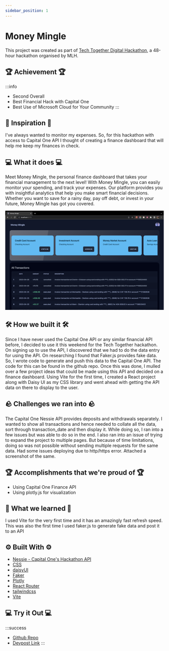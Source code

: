 ```yaml
---
sidebar_position: 1
---
```


# Money Mingle
This project was created as part of [Tech Together Digital Hackathon](https://techtogether-digital.devpost.com/), a 48-hour hackathon organised by MLH.

## 🏆 Achievement 🏆
:::info
- Second Overall
- Best Financial Hack with Capital One
- Best Use of Microsoft Cloud for Your Community
:::

## 💭 Inspiration 💭
I've always wanted to monitor my expenses. So, for this hackathon with access to Capital One API I thought of creating a finance dashboard that will help me keep my finances in check.

## 💻 What it does 💻
Meet Money Mingle, the personal finance dashboard that takes your financial management to the next level! With Money Mingle, you can easily monitor your spending, and track your expenses. Our platform provides you with insightful analytics that help you make smart financial decisions. Whether you want to save for a rainy day, pay off debt, or invest in your future, Money Mingle has got you covered.

![Money Mingle Homepage](./img/money-mingle.png)

## 🛠️ How we built it 🛠️
Since I have never used the Capital One API or any similar financial API before, I decided to use it this weekend for the Tech Together hackathon. On signing up to use the API, I discovered that we had to do the data entry for using the API. On researching I found that Faker.js provides fake data. So, I wrote code to generate and push this data to the Capital One API. The code for this can be found in the github repo. Once this was done, I mulled over a few project ideas that could be made using this API and decided on a finance dashboard. Using Vite for the first time, I created a React project along with Daisy UI as my CSS library and went ahead with getting the API data on there to display to the user.

## 🪨 Challenges we ran into 🪨
The Capital One Nessie API provides deposits and withdrawals separately. I wanted to show all transactions and hence needed to collate all the data, sort through transaction_date and then display it. While doing so, I ran into a few issues but was able to do so in the end. I also ran into an issue of trying to expand the project to multiple pages. But because of time limitations, doing so was not possible without sending multiple requests for the same data. Had some issues deploying due to http/https error. Attached a screenshot of the same.

## 🏆 Accomplishments that we're proud of 🏆
- Using Capital One Finance API
- Using plotly.js for visualization

## 📖 What we learned 📖
I used Vite for the very first time and it has an amazingly fast refresh speed.
This was also the first time I used faker.js to generate fake data and post it to an API

## ⚙️ Built With ⚙️
- [Nessie - Capital One's Hackathon API](http://api.nessieisreal.com/)
- [CSS](https://developer.mozilla.org/en-US/docs/Web/CSS)
- [daisyUI](https://daisyui.com/)
- [Faker](https://fakerjs.dev/)
- [Plotly](https://plotly.com/javascript/)
- [React Router](https://reactrouter.com/en/main/start/overview)
- [tailwindcss](https://tailwindcss.com/)
- [Vite](https://vitejs.dev/)

## 💻 Try it Out 💻
:::success
- [Github Repo](https://github.com/shahpreetk-NCL/tech-together-hackathon)
- [Devpost Link](https://devpost.com/software/money-mingle)
:::